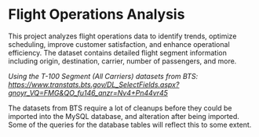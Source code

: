 # Flight Operations Analysis

  
This project analyzes flight operations data to identify trends, optimize scheduling, improve customer satisfaction, and enhance operational efficiency. The dataset contains detailed flight segment information including origin, destination, carrier, number of passengers, and more.

*Using the T-100 Segment (All Carriers) datasets from BTS: https://www.transtats.bts.gov/DL_SelectFields.aspx?gnoyr_VQ=FMG&QO_fu146_anzr=Nv4+Pn44vr45*  

The datasets from BTS require a lot of cleanups before they could be imported into the MySQL database, and alteration after being imported.  
Some of the queries for the database tables will reflect this to some extent.
